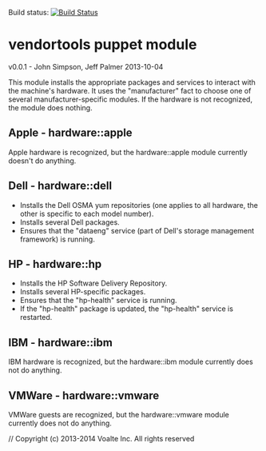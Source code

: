 Build status:  [![Build Status](https://travis-ci.org/Voalte/puppet-vendortools.svg?branch=master)](https://travis-ci.org/Voalte/puppet-vendortools)

# vendortools puppet module 

v0.0.1 - John Simpson, Jeff Palmer 2013-10-04

This module installs the appropriate packages and services to interact with
the machine's hardware. It uses the "manufacturer" fact to choose one of
several manufacturer-specific modules. If the hardware is not recognized, the
module does nothing.

## Apple - hardware::apple

Apple hardware is recognized, but the hardware::apple module currently doesn't
do anything.

## Dell - hardware::dell

* Installs the Dell OSMA yum repositories (one applies to all hardware,
the other is specific to each model number).
* Installs several Dell packages.
* Ensures that the "dataeng" service (part of Dell's storage management
framework) is running.

## HP - hardware::hp

* Installs the HP Software Delivery Repository.
* Installs several HP-specific packages.
* Ensures that the "hp-health" service is running.
* If the "hp-health" package is updated, the "hp-health" service is restarted.

## IBM - hardware::ibm

IBM hardware is recognized, but the hardware::ibm module currently does not
do anything.

## VMWare - hardware::vmware

VMWare guests are recognized, but the hardware::vmware module currently does
not do anything.

// Copyright (c) 2013-2014 Voalte Inc. All rights reserved
